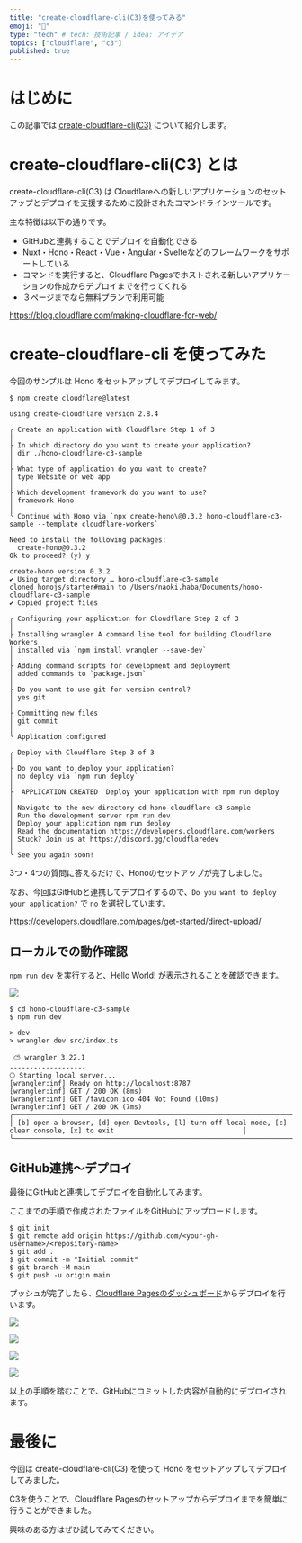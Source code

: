 ```yaml
---
title: "create-cloudflare-cli(C3)を使ってみる"
emoji: "🚀"
type: "tech" # tech: 技術記事 / idea: アイデア
topics: ["cloudflare", "c3"]
published: true
---
```


# はじめに

この記事では [create-cloudflare-cli(C3)](https://developers.cloudflare.com/pages/get-started/c3/) について紹介します。

# create-cloudflare-cli(C3) とは

create-cloudflare-cli(C3) は Cloudflareへの新しいアプリケーションのセットアップとデプロイを支援するために設計されたコマンドラインツールです。

主な特徴は以下の通りです。

- GitHubと連携することでデプロイを自動化できる
- Nuxt・Hono・React・Vue・Angular・Svelteなどのフレームワークをサポートしている
- コマンドを実行すると、Cloudflare Pagesでホストされる新しいアプリケーションの作成からデプロイまでを行ってくれる
- ３ページまでなら無料プランで利用可能

https://blog.cloudflare.com/making-cloudflare-for-web/

# create-cloudflare-cli を使ってみた

今回のサンプルは Hono をセットアップしてデプロイしてみます。

```shell
$ npm create cloudflare@latest

using create-cloudflare version 2.8.4

╭ Create an application with Cloudflare Step 1 of 3
│
├ In which directory do you want to create your application?
│ dir ./hono-cloudflare-c3-sample
│
├ What type of application do you want to create?
│ type Website or web app
│
├ Which development framework do you want to use?
│ framework Hono
│
╰ Continue with Hono via `npx create-hono\@0.3.2 hono-cloudflare-c3-sample --template cloudflare-workers`

Need to install the following packages:
  create-hono@0.3.2
Ok to proceed? (y) y

create-hono version 0.3.2
✔ Using target directory … hono-cloudflare-c3-sample
cloned honojs/starter#main to /Users/naoki.haba/Documents/hono-cloudflare-c3-sample
✔ Copied project files

╭ Configuring your application for Cloudflare Step 2 of 3
│
├ Installing wrangler A command line tool for building Cloudflare Workers
│ installed via `npm install wrangler --save-dev`
│
├ Adding command scripts for development and deployment
│ added commands to `package.json`
│
├ Do you want to use git for version control?
│ yes git
│
├ Committing new files
│ git commit
│
╰ Application configured

╭ Deploy with Cloudflare Step 3 of 3
│
├ Do you want to deploy your application?
│ no deploy via `npm run deploy`
│
├  APPLICATION CREATED  Deploy your application with npm run deploy
│
│ Navigate to the new directory cd hono-cloudflare-c3-sample
│ Run the development server npm run dev
│ Deploy your application npm run deploy
│ Read the documentation https://developers.cloudflare.com/workers
│ Stuck? Join us at https://discord.gg/cloudflaredev
│
╰ See you again soon!
```

3つ・4つの質問に答えるだけで、Honoのセットアップが完了しました。

なお、今回はGitHubと連携してデプロイするので、`Do you want to deploy your application?` で `no` を選択しています。

https://developers.cloudflare.com/pages/get-started/direct-upload/

## ローカルでの動作確認

`npm run dev` を実行すると、Hello World! が表示されることを確認できます。

![](https://storage.googleapis.com/zenn-user-upload/ddbb53ae8dda-20231227.png)

```shell
$ cd hono-cloudflare-c3-sample
$ npm run dev

> dev
> wrangler dev src/index.ts

 ⛅️ wrangler 3.22.1
-------------------
⎔ Starting local server...
[wrangler:inf] Ready on http://localhost:8787
[wrangler:inf] GET / 200 OK (8ms)
[wrangler:inf] GET /favicon.ico 404 Not Found (10ms)
[wrangler:inf] GET / 200 OK (7ms)
╭───────────────────────────────────────────────────────────────────────────────────────────────────────────────────────────────╮
│ [b] open a browser, [d] open Devtools, [l] turn off local mode, [c] clear console, [x] to exit                                │
╰───────────────────────────────────────────────────────────────────────────────────────────────────────────────────────────────╯
```

## GitHub連携〜デプロイ

最後にGitHubと連携してデプロイを自動化してみます。

ここまでの手順で作成されたファイルをGitHubにアップロードします。

```shell
$ git init
$ git remote add origin https://github.com/<your-gh-username>/<repository-name>
$ git add .
$ git commit -m "Initial commit"
$ git branch -M main
$ git push -u origin main
```

プッシュが完了したら、[Cloudflare Pagesのダッシュボード](https://dash.cloudflare.com/47bf1ef5e2d7bbdd542ce9cc259288ec/workers-and-pages/create/pages)からデプロイを行います。

![](https://storage.googleapis.com/zenn-user-upload/7ad099ba2d42-20231227.png)

![](https://storage.googleapis.com/zenn-user-upload/61434565ac5a-20231227.png)

![](https://storage.googleapis.com/zenn-user-upload/f80688e9f960-20231227.png)

![](https://storage.googleapis.com/zenn-user-upload/2ed1468cd135-20231227.png)

以上の手順を踏むことで、GitHubにコミットした内容が自動的にデプロイされます。

# 最後に

今回は create-cloudflare-cli(C3) を使って Hono をセットアップしてデプロイしてみました。

C3を使うことで、Cloudflare Pagesのセットアップからデプロイまでを簡単に行うことができました。

興味のある方はぜひ試してみてください。